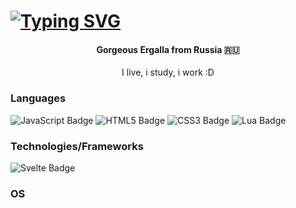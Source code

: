 <h1><a href="https://git.io/typing-svg"><img src="https://readme-typing-svg.herokuapp.com?font=Fira+Code&weight=700&size=30&pause=1004&color=000000&center=true&vCenter=true&width=435&lines=Hello%2C+nice+to+meet+you!" alt="Typing SVG" /></a></h1>
<h4 align="center">Gorgeous Ergalla from Russia 🇷🇺</h3>
<p align="center">I live, i study, i work :D</p>

<h3>Languages</h3>
<div id="badges">
<img src="https://img.shields.io/badge/javascript-%23323330.svg?style=for-the-badge&logo=javascript&logoColor=%23F7DF1E" alt="JavaScript Badge"/>
<img src="https://img.shields.io/badge/html5-%23323330.svg?style=for-the-badge&logo=html5" alt="HTML5 Badge"/>
<img src="https://img.shields.io/badge/css3-%23323330.svg?style=for-the-badge&logo=css3&logoColor=%231572B6" alt="CSS3 Badge"/>
<img src="https://img.shields.io/badge/lua-%23323330.svg?style=for-the-badge&logo=lua&logoColor=000080" alt="Lua Badge"/>
</div>

<h3>Technologies/Frameworks</h3>
<div id="frameworks-badges">
<img src="https://img.shields.io/badge/svelte-%23323330.svg?style=for-the-badge&logo=svelte" alt="Svelte Badge"/>
</div>

<h3>OS</h3>
<!--
**Ergalla/Ergalla** is a ✨ _special_ ✨ repository because its `README.md` (this file) appears on your GitHub profile.

Here are some ideas to get you started:

- 🔭 I’m currently working on ...
- 🌱 I’m currently learning ...
- 👯 I’m looking to collaborate on ...
- 🤔 I’m looking for help with ...
- 💬 Ask me about ...
- 📫 How to reach me: ...
- 😄 Pronouns: ...
- ⚡ Fun fact: ...
-->
